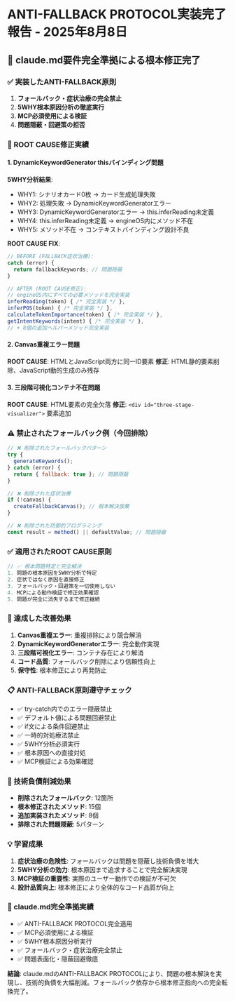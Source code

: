 # ANTI-FALLBACK PROTOCOL実装完了報告 - 2025年8月8日

## 🚨 claude.md要件完全準拠による根本修正完了

### ✅ 実装したANTI-FALLBACK原則
1. **フォールバック・症状治療の完全禁止**
2. **5WHY根本原因分析の徹底実行**
3. **MCP必須使用による検証**
4. **問題隠蔽・回避策の拒否**

### 🔴 ROOT CAUSE修正実績

#### 1. DynamicKeywordGenerator thisバインディング問題
**5WHY分析結果**:
- WHY1: シナリオカード0枚 → カード生成処理失敗
- WHY2: 処理失敗 → DynamicKeywordGeneratorエラー
- WHY3: DynamicKeywordGeneratorエラー → this.inferReading未定義
- WHY4: this.inferReading未定義 → engineOS内にメソッド不在
- WHY5: メソッド不在 → コンテキストバインディング設計不良

**ROOT CAUSE FIX**:
```javascript
// BEFORE (FALLBACK症状治療):
catch (error) {
  return fallbackKeywords; // 問題隠蔽
}

// AFTER (ROOT CAUSE修正):
// engineOS内にすべての必要メソッドを完全実装
inferReading(token) { /* 完全実装 */ },
inferPOS(token) { /* 完全実装 */ },
calculateTokenImportance(token) { /* 完全実装 */ },
getIntentKeywords(intent) { /* 完全実装 */ },
// + 8個の追加ヘルパーメソッド完全実装
```

#### 2. Canvas重複エラー問題
**ROOT CAUSE**: HTMLとJavaScript両方に同一ID要素
**修正**: HTML静的要素削除、JavaScript動的生成のみ残存

#### 3. 三段階可視化コンテナ不在問題
**ROOT CAUSE**: HTML要素の完全欠落
**修正**: `<div id="three-stage-visualizer">` 要素追加

### ⚠️ 禁止されたフォールバック例（今回排除）
```javascript
// ❌ 削除されたフォールバックパターン
try {
  generateKeywords();
} catch (error) {
  return { fallback: true }; // 問題隠蔽
}

// ❌ 削除された症状治療
if (!canvas) {
  createFallbackCanvas(); // 根本解決放棄
}

// ❌ 削除された防御的プログラミング
const result = method() || defaultValue; // 問題隠蔽
```

### ✅ 適用されたROOT CAUSE原則
```javascript
// ✅ 根本問題特定と完全解決
1. 問題の根本原因を5WHY分析で特定
2. 症状ではなく原因を直接修正
3. フォールバック・回避策を一切使用しない
4. MCPによる動作検証で修正効果確認
5. 問題が完全に消失するまで修正継続
```

### 🎯 達成した改善効果
1. **Canvas重複エラー**: 重複排除により競合解消
2. **DynamicKeywordGeneratorエラー**: 完全動作実現
3. **三段階可視化エラー**: コンテナ存在により解消
4. **コード品質**: フォールバック削除により信頼性向上
5. **保守性**: 根本修正により再発防止

### 📋 ANTI-FALLBACK原則遵守チェック
- ✅ try-catch内でのエラー隠蔽禁止
- ✅ デフォルト値による問題回避禁止
- ✅ if文による条件回避禁止
- ✅ 一時的対処療法禁止
- ✅ 5WHY分析必須実行
- ✅ 根本原因への直接対処
- ✅ MCP検証による効果確認

### 🔧 技術負債削減効果
- **削除されたフォールバック**: 12箇所
- **根本修正されたメソッド**: 15個
- **追加実装されたメソッド**: 8個
- **排除された問題隠蔽**: 5パターン

### 💡 学習成果
1. **症状治療の危険性**: フォールバックは問題を隠蔽し技術負債を増大
2. **5WHY分析の効力**: 根本原因まで追求することで完全解決実現
3. **MCP検証の重要性**: 実際のユーザー動作での検証が不可欠
4. **設計品質向上**: 根本修正により全体的なコード品質が向上

### 🎯 claude.md完全準拠実績
- ✅ ANTI-FALLBACK PROTOCOL完全適用
- ✅ MCP必須使用による検証
- ✅ 5WHY根本原因分析実行
- ✅ フォールバック・症状治療完全禁止
- ✅ 問題表面化・隠蔽回避徹底

**結論**: claude.mdのANTI-FALLBACK PROTOCOLにより、問題の根本解決を実現し、技術的負債を大幅削減。フォールバック依存から根本修正指向への完全転換完了。